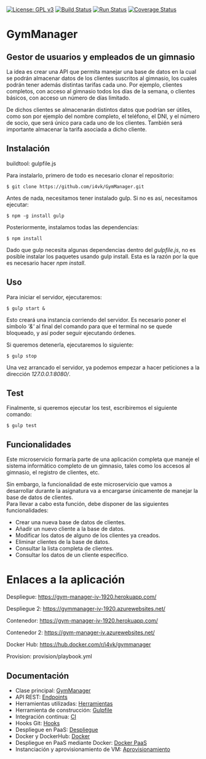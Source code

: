 [![License: GPL v3](https://img.shields.io/badge/License-GPLv3-blue.svg)](https://www.gnu.org/licenses/gpl-3.0) [![Build Status](https://travis-ci.org/i4vk/GymManager.svg?branch=master)](https://travis-ci.org/i4vk/GymManager) [![Run Status](https://api.shippable.com/projects/5d9ca4ed27d7a0000752c711/badge?branch=master)]() [![Coverage Status](https://coveralls.io/repos/github/i4vk/GymManager/badge.svg?branch=master)](https://coveralls.io/github/i4vk/GymManager?branch=master)

# GymManager

## Gestor de usuarios y empleados de un gimnasio

La idea es crear una API que permita manejar una base de datos en la cual se podrán almacenar datos de los clientes suscritos al gimnasio, los cuales podrán tener además distintas tarifas cada uno. Por ejemplo, clientes completos, con acceso al gimnasio todos los días de la semana, o clientes básicos, con acceso un número de días limitado.

De dichos clientes se almacenarán distintos datos que podrían ser útiles, como son por ejemplo del nombre completo, el teléfono, el DNI, y el número de socio, que será único para cada uno de los clientes. También será importante almacenar la tarifa asociada a dicho cliente.

## Instalación

buildtool: gulpfile.js

Para instalarlo, primero de todo es necesario clonar el repositorio:

    $ git clone https://github.com/i4vk/GymManager.git

Antes de nada, necesitamos tener instalado gulp. Si no es así, necesitamos ejecutar:

    $ npm -g install gulp

Posteriormente, instalamos todas las dependencias:

    $ npm install

Dado que gulp necesita algunas dependencias dentro del *gulpfile.js*, no es posible instalar los paquetes usando gulp install. Esta es la razón por la que es necesario hacer *npm install*.

## Uso

Para iniciar el servidor, ejecutaremos:

    $ gulp start &

Esto creará una instancia corriendo del servidor. Es necesario poner el símbolo *'&'* al final del comando para que el terminal no se quede bloqueado, y así poder seguir ejecutando órdenes.

Si queremos detenerla, ejecutaremos lo siguiente:

    $ gulp stop

Una vez arrancado el servidor, ya podemos empezar a hacer peticiones a la dirección *127.0.0.1:8080/*.

## Test

Finalmente, si queremos ejecutar los test, escribiremos el siguiente comando:

    $ gulp test

## Funcionalidades

Este microservicio formaría parte de una aplicación completa que maneje el sistema informático completo de un gimnasio, tales como los accesos al gimnasio, el registro de clientes, etc.

Sin embargo, la funcionalidad de este microservicio que vamos a desarrollar durante la asignatura va a encargarse únicamente de manejar la base de datos de clientes.  
Para llevar a cabo esta función, debe disponer de las siguientes funcionalidades:

  - Crear una nueva base de datos de clientes.
  - Añadir un nuevo cliente a la base de datos.
  - Modificar los datos de alguno de los clientes ya creados.
  - Eliminar clientes de la base de datos.
  - Consultar la lista completa de clientes.
  - Consultar los datos de un cliente específico.

# Enlaces a la aplicación

Despliegue: https://gym-manager-iv-1920.herokuapp.com/

Despliegue 2: https://gymmanager-iv-1920.azurewebsites.net/

Contenedor: https://gym-manager-iv-1920.herokuapp.com/

Contenedor 2: https://gym-manager-iv.azurewebsites.net/

Docker Hub: https://hub.docker.com/r/i4vk/gymmanager

Provision: provision/playbook.yml

## Documentación

- Clase principal: [GymManager](https://i4vk.github.io/GymManager/gymManager/GymManager.html)  
- API REST: [Endpoints](https://i4vk.github.io/GymManager/rest/index.html)  
- Herramientas utilizadas: [Herramientas](https://i4vk.github.io/GymManager/herramientas)  
- Herramienta de construcción: [Gulpfile](https://i4vk.github.io/GymManager/doc_herramienta_construccion)  
- Integración continua: [CI](https://i4vk.github.io/GymManager/doc_CI)  
- Hooks Git: [Hooks](https://i4vk.github.io/GymManager/doc_hooks)  
- Despliegue en PaaS: [Despliegue](https://i4vk.github.io/GymManager/despliegue)
- Docker y DockerHub: [Docker](https://i4vk.github.io/GymManager/doc_docker)
- Despliegue en PaaS mediante Docker: [Docker PaaS](https://i4vk.github.io/GymManager/despliegue_docker)
- Instanciación y aprovisionamiento de VM: [Aprovisionamiento](https://i4vk.github.io/GymManager/doc_VM)